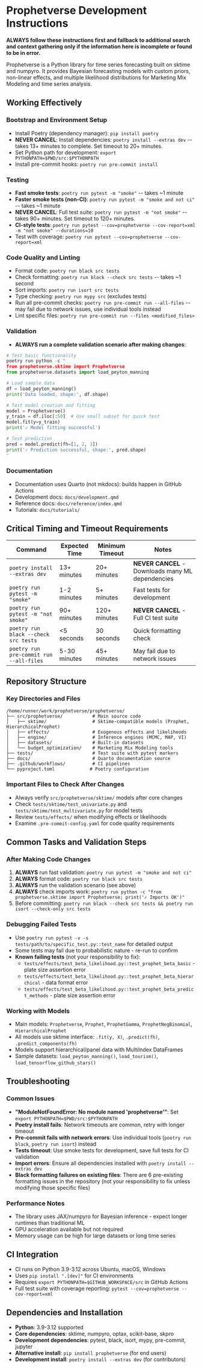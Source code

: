 # Prophetverse Development Instructions

**ALWAYS follow these instructions first and fallback to additional search and context gathering only if the information here is incomplete or found to be in error.**

Prophetverse is a Python library for time series forecasting built on sktime and numpyro. It provides Bayesian forecasting models with custom priors, non-linear effects, and multiple likelihood distributions for Marketing Mix Modeling and time series analysis.

## Working Effectively

### Bootstrap and Environment Setup
- Install Poetry (dependency manager): `pip install poetry`
- **NEVER CANCEL**: Install dependencies: `poetry install --extras dev` -- takes 13+ minutes to complete. Set timeout to 20+ minutes.
- Set Python path for development: `export PYTHONPATH=$PWD/src:$PYTHONPATH`
- Install pre-commit hooks: `poetry run pre-commit install`

### Testing
- **Fast smoke tests**: `poetry run pytest -m "smoke"` -- takes ~1 minute
- **Faster smoke tests (non-CI)**: `poetry run pytest -m "smoke and not ci"` -- takes ~1 minute  
- **NEVER CANCEL**: Full test suite: `poetry run pytest -m "not smoke"` -- takes 90+ minutes. Set timeout to 120+ minutes.
- **CI-style tests**: `poetry run pytest --cov=prophetverse --cov-report=xml -m "not smoke" --durations=10`
- Test with coverage: `poetry run pytest --cov=prophetverse --cov-report=xml`

### Code Quality and Linting
- Format code: `poetry run black src tests`
- Check formatting: `poetry run black --check src tests` -- takes ~1 second
- Sort imports: `poetry run isort src tests`
- Type checking: `poetry run mypy src` (excludes tests)
- Run all pre-commit checks: `poetry run pre-commit run --all-files` -- may fail due to network issues, use individual tools instead
- Lint specific files: `poetry run pre-commit run --files <modified_files>`

### Validation
- **ALWAYS run a complete validation scenario after making changes**:
```python
# Test basic functionality
poetry run python -c "
from prophetverse.sktime import Prophetverse
from prophetverse.datasets import load_peyton_manning

# Load sample data
df = load_peyton_manning()
print('Data loaded, shape:', df.shape)

# Test model creation and fitting
model = Prophetverse()
y_train = df.iloc[:50]  # Use small subset for quick test
model.fit(y=y_train)
print('✓ Model fitting successful')

# Test prediction
pred = model.predict(fh=[1, 2, 3])
print('✓ Prediction successful, shape:', pred.shape)
"
```

### Documentation
- Documentation uses Quarto (not mkdocs): builds happen in GitHub Actions
- Development docs: `docs/development.qmd`
- Reference docs: `docs/reference/index.qmd`
- Tutorials: `docs/tutorials/`

## Critical Timing and Timeout Requirements

| Command | Expected Time | Minimum Timeout | Notes |
|---------|---------------|-----------------|-------|
| `poetry install --extras dev` | 13+ minutes | 20+ minutes | **NEVER CANCEL** - Downloads many ML dependencies |
| `poetry run pytest -m "smoke"` | 1-2 minutes | 5+ minutes | Fast tests for development |
| `poetry run pytest -m "not smoke"` | 90+ minutes | 120+ minutes | **NEVER CANCEL** - Full CI test suite |
| `poetry run black --check src tests` | <5 seconds | 30 seconds | Quick formatting check |
| `poetry run pre-commit run --all-files` | 5-30 minutes | 45+ minutes | May fail due to network issues |

## Repository Structure

### Key Directories and Files
```
/home/runner/work/prophetverse/prophetverse/
├── src/prophetverse/           # Main source code
│   ├── sktime/                 # Sktime-compatible models (Prophet, HierarchicalProphet)
│   ├── effects/                # Exogenous effects and likelihoods
│   ├── engine/                 # Inference engines (MCMC, MAP, VI)
│   ├── datasets/               # Built-in datasets
│   └── budget_optimization/    # Marketing Mix Modeling tools
├── tests/                      # Test suite with pytest markers
├── docs/                       # Quarto documentation source
├── .github/workflows/          # CI pipelines
└── pyproject.toml             # Poetry configuration
```

### Important Files to Check After Changes
- Always verify `src/prophetverse/sktime/` models after core changes
- Check `tests/sktime/test_univariate.py` and `tests/sktime/test_multivariate.py` for model tests
- Review `tests/effects/` when modifying effects or likelihoods
- Examine `.pre-commit-config.yaml` for code quality requirements

## Common Tasks and Validation Steps

### After Making Code Changes
1. **ALWAYS** run fast validation: `poetry run pytest -m "smoke and not ci"`
2. **ALWAYS** format code: `poetry run black src tests`
3. **ALWAYS** run the validation scenario (see above)
4. **ALWAYS** check imports work: `poetry run python -c "from prophetverse.sktime import Prophetverse; print('✓ Imports OK')"`
5. Before committing: `poetry run black --check src tests && poetry run isort --check-only src tests`

### Debugging Failed Tests
- Use `poetry run pytest -v -s tests/path/to/specific_test.py::test_name` for detailed output
- Some tests may fail due to probabilistic nature - re-run to confirm
- **Known failing tests** (not your responsibility to fix):
  - `tests/effects/test_beta_likelihood.py::test_prophet_beta_basic` - plate size assertion error
  - `tests/effects/test_beta_likelihood.py::test_prophet_beta_hierarchical` - data format error  
  - `tests/effects/test_beta_likelihood.py::test_prophet_beta_predict_methods` - plate size assertion error

### Working with Models
- Main models: `Prophetverse`, `Prophet`, `ProphetGamma`, `ProphetNegBinomial`, `HierarchicalProphet`
- All models use sktime interface: `.fit(y, X)`, `.predict(fh)`, `.predict_components(fh)`
- Models support hierarchical/panel data with MultiIndex DataFrames
- Sample datasets: `load_peyton_manning()`, `load_tourism()`, `load_tensorflow_github_stars()`

## Troubleshooting

### Common Issues
- **"ModuleNotFoundError: No module named 'prophetverse'"**: Set `export PYTHONPATH=$PWD/src:$PYTHONPATH`
- **Poetry install fails**: Network timeouts are common, retry with longer timeout
- **Pre-commit fails with network errors**: Use individual tools (`poetry run black`, `poetry run isort`) instead
- **Tests timeout**: Use smoke tests for development, save full tests for CI validation
- **Import errors**: Ensure all dependencies installed with `poetry install --extras dev`
- **Black formatting failures on existing files**: There are 6 pre-existing formatting issues in the repository (not your responsibility to fix unless modifying those specific files)

### Performance Notes
- The library uses JAX/numpyro for Bayesian inference - expect longer runtimes than traditional ML
- GPU acceleration available but not required
- Memory usage can be high for large datasets or long time series

## CI Integration
- CI runs on Python 3.9-3.12 across Ubuntu, macOS, Windows
- Uses `pip install ".[dev]"` for CI environments
- Requires `export PYTHONPATH=$GITHUB_WORKSPACE/src` in GitHub Actions
- Full test suite with coverage reporting: `pytest --cov=prophetverse --cov-report=xml`

## Dependencies and Installation
- **Python**: 3.9-3.12 supported
- **Core dependencies**: sktime, numpyro, optax, scikit-base, skpro
- **Development dependencies**: pytest, black, isort, mypy, pre-commit, jupyter
- **Alternative install**: `pip install prophetverse` (for end users)
- **Development install**: `poetry install --extras dev` (for contributors)